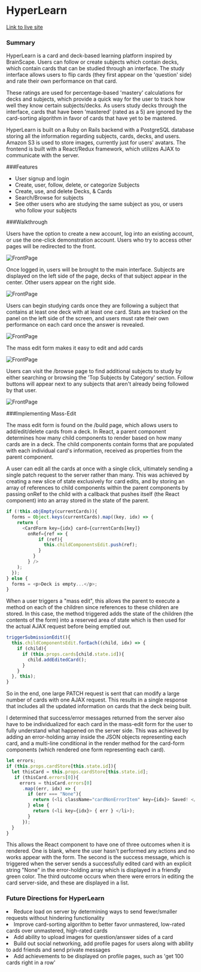 # HyperLearn

[Link to live site](https://hyper-learn.herokuapp.com/#/)

### Summary

HyperLearn is a card and deck-based learning platform inspired by BrainScape. Users can follow or create subjects which contain decks, which contain cards that can be studied through an interface. The study interface allows users to flip cards (they first appear on the 'question' side) and rate their own performance on that card.

These ratings are used for percentage-based 'mastery' calculations for decks and subjects, which provide a quick way for the user to track how well they know certain subjects/decks. As users study decks through the interface, cards that have been 'mastered' (rated as a 5) are ignored by the card-sorting algorithm in favor of cards that have yet to be mastered.

HyperLearn is built on a Ruby on Rails backend with a PostgreSQL database storing all the information regarding subjects, cards, decks, and users. Amazon S3 is used to store images, currently just for users' avatars. The frontend is built with a React/Redux framework, which utilizes AJAX to communicate with the server.

###Features

* User signup and login
* Create, user, follow, delete, or categorize Subjects
* Create, use, and delete Decks, & Cards
* Search/Browse for subjects
* See other users who are studying the same subject as you, or users who follow your subjects

###Walkthrough

Users have the option to create a new account, log into an existing account, or use the one-click demonstration account. Users who try to access other pages will be redirected to the front.

![FrontPage](https://github.com/wilsontheory/HyperLearn/blob/master/docs/screens/ss1.png)

Once logged in, users will be brought to the main interface. Subjects are displayed on the left side of the page, decks of that subject appear in the center. Other users appear on the right side.

![FrontPage](https://github.com/wilsontheory/HyperLearn/blob/master/docs/screens/ss2.png)

Users can begin studying cards once they are following a subject that contains at least one deck with at least one card. Stats are tracked on the panel on the left side of the screen, and users must rate their own performance on each card once the answer is revealed.

![FrontPage](https://github.com/wilsontheory/HyperLearn/blob/master/docs/screens/ss3.png)

The mass edit form makes it easy to edit and add cards

![FrontPage](https://github.com/wilsontheory/HyperLearn/blob/master/docs/screens/ss4.png)

Users can visit the /browse page to find additional subjects to study by either searching or browsing the 'Top Subjects by Category' section. Follow buttons will appear next to any subjects that aren't already being followed by that user.

![FrontPage](https://github.com/wilsontheory/HyperLearn/blob/master/docs/screens/ss5.png)



###Implementing Mass-Edit

The mass edit form is found on the /build page, which allows users to add/edit/delete cards from a deck. In React, a parent component determines how many child components to render based on how many cards are in a deck. The child components contain forms that are populated with each individual card's information, received as properties from the parent component.

A user can edit all the cards at once with a single click, ultimately sending a single patch request to the server rather than many. This was achieved by creating a new slice of state exclusively for card edits, and by storing an array of references to child components within the parent components by passing onRef to the child with a callback that pushes itself (the React component) into an array stored in the state of the parent.

```javascript
if (!this.objEmpty(currentCards)){
  forms = Object.keys(currentCards).map((key, idx) => {
    return (
      <CardForm key={idx} card={currentCards[key]}
        onRef={ref => {
            if (ref){
              this.childComponentsEdit.push(ref);
            }
          }
        } />
    );
  });
} else {
  forms = <p>Deck is empty...</p>;
}
```

When a user triggers a "mass edit", this allows the parent to execute a method on each of the children since references to these children are stored. In this case, the method triggered adds the state of the children (the contents of the form) into a reserved area of state which is then used for the actual AJAX request before being emptied out.

```javascript
triggerSubmissionEdit(){
  this.childComponentsEdit.forEach((child, idx) => {
    if (child){
      if (this.props.cards[child.state.id]){
        child.addEditedCard();
      }
    }
  }, this);
}
```

So in the end, one large PATCH request is sent that can modify a large number of cards with one AJAX request. This results in a single response that includes all the updated information on cards that the deck being built.

I determined that success/error messages returned from the server also have to be individualized for each card in the mass-edit form for the user to fully understand what happened on the server side. This was achieved by adding an error-holding array inside the JSON objects representing each card, and a multi-line conditional in the render method for the card-form components (which rendered one form representing each card).

```javascript
let errors;
if (this.props.cardStore[this.state.id]){
  let thisCard = this.props.cardStore[this.state.id];
   if (thisCard.errors[0]){
     errors = thisCard.errors[0]
      .map((err, idx) => {
        if (err === "None"){
          return (<li className="cardNonErrorItem" key={idx}> Saved! </li>);
        } else {
          return (<li key={idx}> { err } </li>);
        }
      });
  }
}
```
This allows the React component to have one of three outcomes when it is rendered. One is blank, where the user hasn't performed any actions and no works appear with the form. The second is the success message, which is triggered when the server sends a successfully edited card with an explicit string "None" in the error-holding array which is displayed in a friendly green color. The third outcome occurs when there were errors in editing the card server-side, and these are displayed in a list.

### Future Directions for HyperLearn

<li>Reduce load on server by determining ways to send fewer/smaller requests without hindering functionality</li>

<li>Improve card-sorting algorithm to better favor unmastered, low-rated cards over unmastered, high-rated cards</li>

<li>Add ability to upload images for question/answer sides of a card</li>

<li>Build out social networking, add profile pages for users along with ability to add friends and send private messages</li>

<li>Add achievements to be displayed on profile pages, such as 'get 100 cards right in a row'</li>

